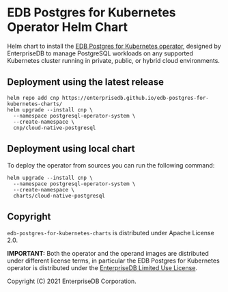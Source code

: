 # EDB Postgres for Kubernetes Operator Helm Chart

Helm chart to install the
[EDB Postgres for Kubernetes operator](https://docs.enterprisedb.io/cloud-native-postgresql/),
designed by EnterpriseDB to manage PostgreSQL workloads on any
supported Kubernetes cluster running in private, public, or hybrid cloud
environments.

## Deployment using the latest release

```console
helm repo add cnp https://enterprisedb.github.io/edb-postgres-for-kubernetes-charts/
helm upgrade --install cnp \
  --namespace postgresql-operator-system \
  --create-namespace \
  cnp/cloud-native-postgresql
```

## Deployment using local chart

To deploy the operator from sources you can run the following command:

```console
helm upgrade --install cnp \
  --namespace postgresql-operator-system \
  --create-namespace \
  charts/cloud-native-postgresql
```

## Copyright

`edb-postgres-for-kubernetes-charts` is distributed under Apache License 2.0.

**IMPORTANT:** Both the operator and the operand images are distributed
under different license terms, in particular the EDB Postgres for Kubernetes
operator is distributed under the
[EnterpriseDB Limited Use License](https://www.enterprisedb.com/limited-use-license).

Copyright (C) 2021 EnterpriseDB Corporation.

